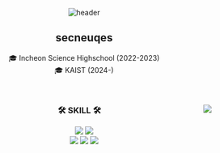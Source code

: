 <div align="center">
  
  ![header](https://capsule-render.vercel.app/api?type=venom&text=secneuqes&height=300&animation=fadeIn)

  
## secneuqes        
  
  🎓 Incheon Science Highschool (2022-2023)
  <br>
  🎓 KAIST (2024-)

  <br>
 
</div>


<div align="center">
  <img align="right" src="http://mazassumnida.wtf/api/v2/generate_badge?boj=kingsparkdev"/>

  ### 🛠 SKILL 🛠
  <img src="https://img.shields.io/badge/Python-3776AB?style=flat-square&logo=Python&logoColor=white"/>
  <img src="https://img.shields.io/badge/javascript-F7DF1E?style=flat-square&logo=javascript&logoColor=white"/>
  <br>
  <img src="https://img.shields.io/badge/Firebase-FFCA28?style=flat-square&logo=Firebase&logoColor=white"/>
  <img src="https://img.shields.io/badge/OpenSCAD-F9D72C?style=flat-square&logo=OpenSCAD&logoColor=white"/>
  <img src="https://img.shields.io/badge/Express-000000?style=flat-square&logo=Express&logoColor=white"/>
 
</div>
